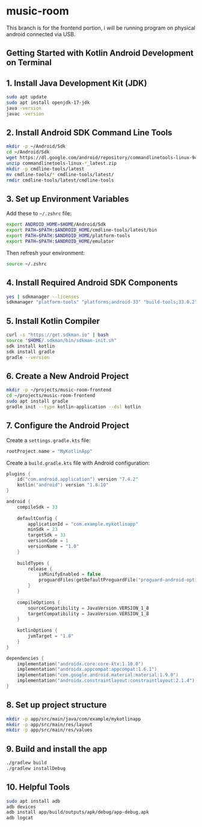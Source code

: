 # music-room

This branch is for the frontend portion, i will be running program on physical android connected via USB.

## Getting Started with Kotlin Android Development on Terminal

## 1. Install Java Development Kit (JDK)

```bash
sudo apt update
sudo apt install openjdk-17-jdk
java -version
javac -version
```

## 2. Install Android SDK Command Line Tools

```bash
mkdir -p ~/Android/Sdk
cd ~/Android/Sdk
wget https://dl.google.com/android/repository/commandlinetools-linux-9477386_latest.zip
unzip commandlinetools-linux-*_latest.zip
mkdir -p cmdline-tools/latest
mv cmdline-tools/* cmdline-tools/latest/
rmdir cmdline-tools/latest/cmdline-tools
```

## 3. Set up Environment Variables

Add these to `~/.zshrc` file:

```bash
export ANDROID_HOME=$HOME/Android/Sdk
export PATH=$PATH:$ANDROID_HOME/cmdline-tools/latest/bin
export PATH=$PATH:$ANDROID_HOME/platform-tools
export PATH=$PATH:$ANDROID_HOME/emulator
```

Then refresh your environment:

```bash
source ~/.zshrc
```

## 4. Install Required Android SDK Components

```bash
yes | sdkmanager --licenses
sdkmanager "platform-tools" "platforms;android-33" "build-tools;33.0.2" "extras;android;m2repository" "extras;google;m2repository"
```

## 5. Install Kotlin Compiler

```bash
curl -s "https://get.sdkman.io" | bash
source "$HOME/.sdkman/bin/sdkman-init.sh"
sdk install kotlin
sdk install gradle
gradle --version
```

## 6. Create a New Android Project

```bash
mkdir -p ~/projects/music-room-frontend
cd ~/projects/music-room-frontend
sudo apt install gradle
gradle init --type kotlin-application --dsl kotlin
```

## 7. Configure the Android Project

Create a `settings.gradle.kts` file:

```kotlin
rootProject.name = "MyKotlinApp"
```

Create a `build.gradle.kts` file with Android configuration:

```kotlin
plugins {
    id("com.android.application") version "7.4.2"
    kotlin("android") version "1.8.10"
}

android {
    compileSdk = 33
    
    defaultConfig {
        applicationId = "com.example.mykotlinapp"
        minSdk = 23
        targetSdk = 33
        versionCode = 1
        versionName = "1.0"
    }
    
    buildTypes {
        release {
            isMinifyEnabled = false
            proguardFiles(getDefaultProguardFile("proguard-android-optimize.txt"), "proguard-rules.pro")
        }
    }
    
    compileOptions {
        sourceCompatibility = JavaVersion.VERSION_1_8
        targetCompatibility = JavaVersion.VERSION_1_8
    }
    
    kotlinOptions {
        jvmTarget = "1.8"
    }
}

dependencies {
    implementation("androidx.core:core-ktx:1.10.0")
    implementation("androidx.appcompat:appcompat:1.6.1")
    implementation("com.google.android.material:material:1.9.0")
    implementation("androidx.constraintlayout:constraintlayout:2.1.4")
}
```

## 8. Set up project structure

```bash
mkdir -p app/src/main/java/com/example/mykotlinapp
mkdir -p app/src/main/res/layout
mkdir -p app/src/main/res/values
```

## 9. Build and install the app

```bash
./gradlew build
./gradlew installDebug
```

## 10. Helpful Tools

```bash
sudo apt install adb
adb devices
adb install app/build/outputs/apk/debug/app-debug.apk
adb logcat
```
